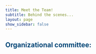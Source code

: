 ```yaml
---
title: Meet the Team!
subtitle: Behind the scenes...
layout: page
show_sidebar: false
---
```


## <span style="color:#004777"> Organizational committee: </span>
